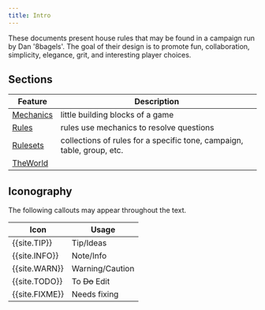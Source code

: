 ```yaml
---
title: Intro
---
```


These documents present house rules that may be found in a campaign run by Dan '8bagels'.
The goal of their design is to promote fun, collaboration, simplicity, elegance, grit, and interesting player choices.


## Sections

| Feature                        | Description
|--------------------------------|-----------------------------
| [Mechanics](mechanics/index.md)| little building blocks of a game
| [Rules](rules/index.md)        | rules use mechanics to resolve questions
| [Rulesets](rulesets/index.md)  | collections of rules for a specific tone, campaign, table, group, etc.
| [TheWorld](TheWorld.md)        |

## Iconography

The following callouts may appear throughout the text. 

| Icon | Usage
|------|---
| {{site.TIP}}  | Tip/Ideas
| {{site.INFO}} | Note/Info
| {{site.WARN}} | Warning/Caution
| {{site.TODO}} | To ~~Do~~ Edit
| {{site.FIXME}} | Needs fixing

